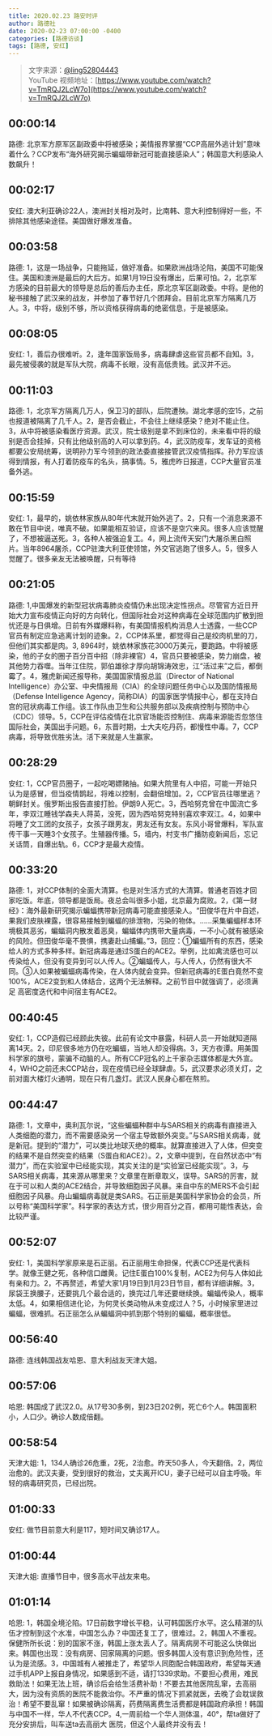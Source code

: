 ```yaml
---
title: 2020.02.23 路安时评
author: 路德社
date: 2020-02-23 07:00:00 -0400
categories: [路德访谈]
tags: [路德, 安红]
---
```


> 文字来源：[@ling52804443](https://twitter.com/ling52804443)  
> YouTube 视频地址：[https://www.youtube.com/watch?v=TmRQJ2LcW7o](https://www.youtube.com/watch?v=TmRQJ2LcW7o)

## 00:00:14

路德: 北京军方原军区副政委中将被感染；美情报界掌握“CCP高层外逃计划”意味着什么？CCP发布“海外研究揭示蝙蝠带新冠可能直接感染人”；韩国意大利感染人数飙升！

## 00:02:17

安红: 澳大利亚确诊22人，澳洲封关相对及时，比南韩、意大利控制得好一些，不排除其他感染途径。美国做好爆发准备。

## 00:03:58

路德: 1，这是一场战争，只能拖延，做好准备。如果欧洲战场沦陷，美国不可能保住。美国和澳洲是最后的大后方。如果1月19日没有爆出，后果可怕。2，北京军方感染的目前最大的领导是总后的善后办主任，原北京军区副政委。中将。是他的秘书接触了武汉来的战友，并参加了春节好几个团拜会。目前北京军方隔离几万人。3，中将，级别不够，所以资格获得病毒的绝密信息，于是被感染。

## 00:08:05

安红: 1，善后办很难听。2，逢年国家饭局多，病毒肆虐这些官员都不自知。3，最先被侵袭的就是军队大院，病毒不长眼，没有高低贵贱。武汉并不远。

## 00:11:03

路德: 1，北京军方隔离几万人，保卫习的部队，后院遭殃。湖北孝感的空15，之前也报道被隔离了几千人。2，是否会截止，不会往上继续感染？绝对不能止住。3，从中将被感染看医疗资源。武汉，院士级别是拿不到床位的，未来看中将的级别是否会挂掉，只有比他级别高的人可以拿到药。4，武汉防疫车，发车证的资格都要公安局统筹，说明孙力军今领到的政法委直接接管武汉疫情指挥。孙力军应该得到情报，有人打着防疫车的名头，搞事情。5，雅虎昨日报道，CCP大量官员准备外逃。

## 00:15:59

安红: 1，最早的，姚依林家族从80年代末就开始外逃了。2，只有一个消息来源不敢在节目中说，唯真不破。如果能相互验证，应该不是空穴来风。很多人应该觉醒了，不想被逼送死。3，各种人被强迫复工。4，网上流传天安门大屠杀黑白照片。当年8964屠杀，CCP驻澳大利亚使领馆，外交官逃跑了很多人。5，很多人觉醒了。很多亲友无法被唤醒，只有等待

## 00:21:05

路德: 1,中国爆发的新型冠状病毒肺炎疫情仍未出现决定性拐点。尽管官方近日开始大力宣布疫情正向好的方向转化，但国际社会对这种病毒在全球范围内扩散到担忧还是与日俱增。日前有外媒爆料称，有美国情报机构消息人士透露，一些CCP官员有制定应急逃离计划的迹象。2，CCP体系里，都觉得自己是绞肉机里的刀，但他们其实都是肉。3, 8964时，姚依林家族花3000万美元，要跑路。中将被感染，他的子女的圈子百分百中招（除非裸官）4，官员只要被感染，势力崩盘，被其他势力吞噬。当年江住院，郭伯雄徐才厚向胡锦涛效忠，江“活过来”之后，都倒霉了。4，雅虎新闻还报导称，美国国家情报总监（Director of National Intelligence）办公室、中央情报局（CIA）的全球问题任务中心以及国防情报局（Defense Intelligence Agency，简称DIA）的国家医学情报中心，都在支持白宫的冠状病毒工作组。该工作队由卫生和公共服务部以及疾病控制与预防中心（CDC）领导。5，CCP在评估疫情在北京官场能否控制住、病毒来源能否忽悠住国际社会，美国出手问题。6，东晋时期，士大夫吃丹药，都慢性中毒。7，CCP病毒，将导致优胜劣汰。活下来就是人生赢家。

## 00:28:29

安红: 1，CCP官员圈子，一起吃喝嫖赌抽。如果大院里有人中招，可能一开始只认为是感冒，但当疫情鹊起，将难以控制，会翻倍增加。2，CCP官员往哪里逃？朝鲜封关。俄罗斯出报告直接打脸。伊朗9人死亡。3，西哈努克曾在中国流亡多年，李双江睡钱学森夫人蒋英，没死，因为西哈努克特别喜欢李双江。4，如果中将睡了文工团的女孩子，女孩子跟男友，男友还有女友。东风小哥曾爆料，军队宣传干事一天睡3个女孩子。生殖器传播。5，墙内，村支书广播防疫新闻后，忘记关话筒，自爆出轨。6，CCP才是最大疫情。

## 00:33:20

路德: 1，对CCP体制的全面大清算。也是对生活方式的大清算。普通老百姓才回家吃饭。年底，领导都是饭局。夜总会叫很多小姐，北京最为腐败。2，《第一财经》：海外最新研究揭示蝙蝠携带新冠病毒可能直接感染人。“田俊华在片中自述，果我们皮肤裸露，很容易接触到蝙蝠的排泄物，污染的物体。……采集蝙蝠样本环境极其恶劣，蝙蝠洞内散发着恶臭，蝙蝠体内携带大量病毒，一不小心就有被感染的风险。但田俊华毫不畏惧，携妻赴山捕蝙。”3，回应：①蝙蝠所有的东西，感染给人的方式多种多样。新冠病毒是通过S蛋白的ACE2。举例，比如禽流感也可以传染给人，但没有变异到可以人传人。②蝙蝠传人，与人传人，仍然有很大不同。③人如果被蝙蝠病毒传染，在人体内就会变异。但新冠病毒的E蛋白竟然不变100%，ACE2变到和人体结合，这两个无法解释。之前节目中就强调了，必须满足 高密度迭代和中间宿主有ACE2。

## 00:40:45

安红: 1，CCP造假已经顾此失彼。此前有论文中暴露，科研人员一开始就知道隔离14天。2，印尼很多地方仍在吃蝙蝠，当地人却没得病。3，天方夜谭。用美国科学家的旗号，蒙骗不动脑的人。所有CCP冠名的上千家杂志媒体都是大外宣。4，WHO之前还未CCP站台，现在疫情已经全球肆虐。5，武汉要求必须关灯，之前对面大楼灯火通明，现在只有几盏灯。武汉人民身心都在熬煎。

## 00:44:47

路德: 1，文章中，奥利瓦尔说，“这些蝙蝠种群中与SARS相关的病毒有直接进入人类细胞的潜力，而不需要感染另一个宿主导致额外突变。”与SARS相关病毒，就是新冠。提到的“潜力”，可以类比地球灭绝的概率。就算直接进入了人体，但突变的结果不是自然突变的结果（S蛋白和ACE2）。2，文章中提到，在自然状态中“有潜力”，而在实验室中已经能实现，其实关注的是“实验室已经能实现”。3，与SARS相关病毒，其来源从哪里来？文章里在断章取义，误导。SARS的厉害，就在于可以和人类的ACE2结合，并导致细胞因子风暴。来自中东的MERS不会引起细胞因子风暴。舟山蝙蝠病毒就是类SARS。石正丽是美国科学家协会的会员，所以号称“美国科学家”。科学家的表达方式，很少用百分之百，都用可能性表达，会比较严谨。

## 00:52:07

安红: 1，美国科学家原来是石正丽。石正丽用生命担保，代表CCP还是代表科学。就像王健之死，各种信口雌黄。记住E蛋白100%复制，ACE2为何与人体如此有亲和力。2，不再赘述，希望大家1月19日到1月23日节目，都有详细讲解。3，尿袋王换腰子，还要挑几个最合适的，换完过几年还要继续换。蝙蝠传染人，概率太低。4，如果相信进化论，为何灵长类动物从未变成过人？5，小时候家里进过蝙蝠，很难抓。石正丽怎么从蝙蝠洞中抓到那个特别的蝙蝠，概率很低。

## 00:56:40

路德: 连线韩国战友哈恩、意大利战友天津大姐。

## 00:57:06

哈恩: 韩国成了武汉2.0。从17号30多例，到23日202例，死亡6个人。韩国面积小，人口少。确诊人数成倍翻。

## 00:58:54

天津大姐: 1，134人确诊26危重，2死，2治愈。昨天50多人，今天翻倍。2，两位治愈的。武汉夫妻，受到很好的救治，丈夫离开ICU，妻子已经可以自主呼吸。年轻的病毒研究员，已经出院。

## 01:00:33

安红: 做节目前意大利是117，短时间又确诊17人。

## 01:00:44

天津大姐: 直播节目中，很多高水平战友来电。

## 01:01:14

哈恩: 1，韩国全境沦陷。17日前数字增长平稳，认可韩国医疗水平。这么精湛的队伍才控制到这个水准，中国怎么办？中国还复工了，很难过。2，韩国人不重视。保健所所长说：别的国家不涨，韩国上涨太丢人了。隔离病房不可能这么快做出来。韩国也出现：没有病房、回家隔离的问题。很多韩国人没有意识到危险性，还认为是流感。3，中国城有人被推走了，希望华人同胞配合韩国政府，希望每天通过手机APP上报自身情况，如果感到不适，请打1339求助。不要担心费用，难民救助法！如果无法上班，确诊后会给生活费补助！不要去其他医院乱窜，去高丽大，因为没有资质的医院不能救治你。不严重的情况下抓紧就医，去晚了会耽误救治！希望不要乱窜！如果被确诊隔离，药费隔离费生活费都是韩国政府承担！韩国与中国不一样，华人不代表CCP。4,一周前给一个华人测体温，40°，帮ta做好了充分安排后，叫车送ta去高丽大 医院，但这个人最终并没有去！
